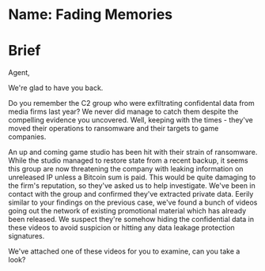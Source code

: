 # Name: Fading Memories

# Brief

Agent,

We're glad to have you back.

Do you remember the C2 group who were exfiltrating confidental data from media firms last year? We never did manage to catch them despite the compelling evidence you uncovered. Well, keeping with the times - they've moved their operations to ransomware and their targets to game companies.

An up and coming game studio has been hit with their strain of ransomware. While the studio managed to restore state from a recent backup, it seems this group are now threatening the company with leaking information on unreleased IP unless a Bitcoin sum is paid. This would be quite damaging to the firm's reputation, so they've asked us to help investigate. We've been in contact with the group and confirmed they've extracted private data. Eerily similar to your findings on the previous case, we've found a bunch of videos going out the network of existing promotional material which has already been released. We suspect they're somehow hiding the confidential data in these videos to avoid suspicion or hitting any data leakage protection signatures.

We've attached one of these videos for you to examine, can you take a look?
